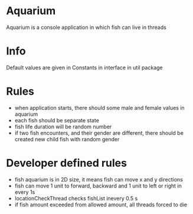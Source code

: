 # Aquarium
Aquarium is a console application in which fish can live in threads

# Info
Default values are given in Constants in interface in util package

# Rules
- when application starts, there should some male and female values in aquarium
- each fish should be separate state
- fish life duration will be random number
- if two fish encounters, and their gender are different, there should be created new child fish with random gender

# Developer defined rules
- fish aquarium is in 2D size, it means fish can move x and y directions
- fish can move 1 unit to forward, backward and 1 unit to left or right in every 1s
- locationCheckThread checks fishList inevery 0.5 s
- if fish amount exceeded from allowed amount, all threads forced to die
